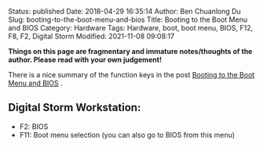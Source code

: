 Status: published
Date: 2018-04-29 16:35:14
Author: Ben Chuanlong Du
Slug: booting-to-the-boot-menu-and-bios
Title: Booting to the Boot Menu and BIOS
Category: Hardware
Tags: Hardware, boot, boot menu, BIOS, F12, F8, F2, Digital Storm
Modified: 2021-11-08 09:08:17

**Things on this page are fragmentary and immature notes/thoughts of the author. Please read with your own judgement!**

There is a nice summary of the function keys in the post 
[Booting to the Boot Menu and BIOS](https://kb.wisc.edu/page.php?id=58779)
.

## Digital Storm Workstation: 
- F2: BIOS
- F11: Boot menu selection (you can also go to BIOS from this menu)
